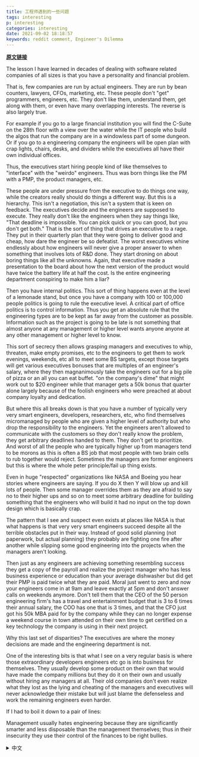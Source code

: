 ```yaml
---
title: 工程师遇到的一些问题
tags: interesting
p: interesting
categories: interesting
date: 2021-09-02 18:18:57
keywords: reddit comment, Engineer's Dilemma
---
```

**[原文链接](https://old.reddit.com/r/programming/comments/pgbizq/traditional_companies_are_losing_because_they/)**

The lesson I have learned in decades of dealing with software related companies of all sizes is that you have a personality and financial problem.

That is, few companies are run by actual engineers. They are run by bean counters, lawyers, CFOs, marketing, etc. These people don't "get" programmers, engineers, etc. They don't like them, understand them, get along with them, or even have many overlapping interests. The reverse is also largely true.

For example if you go to a large financial institution you will find the C-Suite on the 28th floor with a view over the water while the IT people who build the algos that run the company are in a windowless part of some dungeon. Or if you go to a engineering company the engineers will be open plan with crap lights, chairs, desks, and dividers while the executives all have their own individual offices.

Thus, the executives start hiring people kind of like themselves to "interface" with the "weirdo" engineers. Thus was born things like the PM with a PMP, the product managers, etc.

These people are under pressure from the executive to do things one way, while the creators really should do things a different way. But this is a hierarchy. This isn't a negotiation, this isn't a system that is keen on feedback. The executives decide and the engineers are supposed to execute. They really don't like the engineers when they say things like, "That deadline is impossible. You can pick quick or you can good, but you don't get both." That is the sort of thing that drives an executive to a rage. They put in their quarterly plan that they were going to deliver good and cheap, how dare the engineer be so defeatist. The worst executives whine endlessly about how engineers will never give a proper answer to when something that involves lots of R&D done. They start droning on about boring things like all the unknowns. Again, that executive made a presentation to the board about how the next version of the product would have twice the battery life at half the cost. Is the entire engineering department conspiring to make him a liar?

Then you have internal politics. This sort of thing happens even at the level of a lemonade stand, but once you have a company with 100 or 100,000 people politics is going to rule the executive level. A critical part of office politics is to control information. Thus you get an absolute rule that the engineering types are to be kept as far away from the customer as possible. Information such as the project is going to be late is not something that almost anyone at any management or higher level wants anyone anyone at any other management or higher level to know.

This sort of secrecy then allows grasping managers and executives to whip, threaten, make empty promises, etc to the engineers to get them to work evenings, weekends, etc all to meet some BS targets, except those targets will get various executives bonuses that are multiples of an engineer's salary, where they then magnanimously take the engineers out for a big pile of pizza or an all you can eat buffet. "on the company's dime" that might work out to $20 engineer while that manager gets a 50k bonus that quarter alone largely because of the foolish engineers who were preached at about company loyalty and dedication.

But where this all breaks down is that you have a number of typically very very smart engineers, developers, researchers, etc, who find themselves micromanaged by people who are given a higher level of authority but who drop the responsibility to the engineers. Yet the engineers aren't allowed to communicate with the customers so they don't really know the problem, they get arbitrary deadlines handed to them. They don't get to prioritize. And worst of all the people who are typically higher up from managers tend to be morons as this is often a BS job that most people with two brain cells to rub together would reject. Sometimes the managers are former engineers but this is where the whole peter principle/fail up thing exists.

Even in huge "respected" organizations like NASA and Boeing you hear stories where engineers are saying. If you do X then Y will blow up and kill lots of people. Then some manager overrides them as they are afraid to say no to their higher ups and so on to meet some arbitrary deadline for building something that the engineers who will build it had no input on the top down design which is basically crap.

The pattern that I see and suspect even exists at places like NASA is that what happens is that very very smart engineers succeed despite all the terrible obstacles put in their way. Instead of good solid planning (not paperwork, but actual planning) they probably are fighting one fire after another while slipping some good engineering into the projects when the managers aren't looking.

Then just as any engineers are achieving something resembling success they get a copy of the payroll and realize the project manager who has less business experience or education than your average dishwasher but did get their PMP is paid twice what they are paid. Moral just went to zero and now your engineers come in at 9am and leave exactly at 5pm and don't answer calls on weekends anymore. Don't tell them that the CEO of the 50 person engineering firm's has a travel and entertainment budget that is 3 to 6 times their annual salary, the COO has one that is 3 times, and that the CFO just got his 50k MBA paid for by the company while they can no longer expense a weekend course in town attended on their own time to get certified on a key technology the company is using in their next project.

Why this last set of disparities? The executives are where the money decisions are made and the engineering department is not.

One of the interesting bits is that what I see on a very regular basis is where those extraordinary developers engineers etc go is into business for themselves. They usually develop some product on their own that would have made the company millions but they do it on their own and usually without hiring any managers at all. Their old companies don't even realize what they lost as the lying and cheating of the managers and executives will never acknowledge their mistake but will just blame the defenseless and work the remaining engineers even harder.

If I had to boil it down to a pair of lines:

Management usually hates engineering because they are significantly smarter and less disposable than the management themselves; thus in their insecurity they use their control of the finances to be right bullies.

<details>
  <summary>中文</summary>
在几十年与各种规模的软件相关公司打交道的过程中，我学到的经验是，你们有一个人格和财务问题。

也就是说，很少有公司是由真正的工程师管理的。他们都是由数学家、律师、首席财务官、营销人员等管理。这些人并不 "了解 "程序员、工程师等。他们不喜欢他们，不理解他们，不与他们相处，甚至没有许多重叠的利益。反过来说也是大体如此。

例如，如果你去一家大型金融机构，你会发现C-Suite在28楼，可以看到水面上的风景，而构建运行公司的算法的IT人员则在某个地牢的无窗部分。或者，如果你去一家工程公司，工程师们将是开放式的，有垃圾灯、椅子、桌子和隔板，而高管们都有自己的独立办公室。

因此，高管们开始雇用与自己相似的人与 "怪异 "的工程师们 "沟通"。因此，像拥有PMP的PM、产品经理等就诞生了。

这些人在高管的压力下，以一种方式做事，而创造者确实应该以另一种方式做事。但这是一个等级制度。这不是一个谈判，这不是一个热衷于反馈的系统。高管们决定，工程师们应该执行。他们真的不喜欢工程师说这样的话："这个期限是不可能的。你可以选择快，也可以选择好，但你不可能两者兼得。" 这就是那种会让高管发怒的事情。他们在季度计划中说他们要提供好的和便宜的，工程师怎么敢这么失败。最糟糕的高管们没完没了地抱怨，工程师们永远不会对涉及大量研发工作的事情给出一个合适的答案。他们开始喋喋不休地谈论无聊的事情，比如所有的未知数。同样，这位高管向董事会做了一个关于下一版本的产品如何以一半的成本拥有两倍的电池寿命的报告。难道整个工程部门都在密谋让他成为一个骗子？

然后你有内部政治。这种事情甚至发生在一个柠檬水摊的层面上，但是一旦你有一个拥有100或100,000人的公司，政治就会统治行政层面。办公室政治的一个关键部分是控制信息。因此，你会得到一个绝对的规则，即工程类人员要尽可能远离客户。诸如项目要迟到这样的信息，几乎是任何管理层或更高层次的人都不愿意让任何其他管理层或更高层次的人知道的。

这种保密性使得那些抓狂的经理和高管们可以对工程师进行鞭打、威胁、做出空洞的承诺等，让他们在晚上、周末等时间工作，以达到一些虚假的目标，只是这些目标会让不同的高管获得数倍于工程师工资的奖金，然后他们会宽宏大量地带工程师去吃一大堆比萨饼或所有你能吃的自助餐。"用公司的钱"，这可能是20美元的工程师，而该经理在那个季度获得了5万奖金，主要是因为那些被宣扬为对公司忠诚和奉献的愚蠢的工程师。

但是，这一切的破绽在于，你有一些通常非常聪明的工程师、开发人员、研究人员等，他们发现自己被那些被赋予更高权力的人微观管理，但他们把责任丢给工程师。然而，工程师们不被允许与客户沟通，所以他们并不真正了解问题，他们得到了任意的最后期限。他们不能确定优先次序。最糟糕的是，那些通常是经理以上级别的人往往是白痴，因为这往往是一个BS工作，大多数有两个脑细胞的人都会拒绝。有时经理是前工程师，但这是整个彼得原则/失败的事情存在的地方。

即使在像NASA和波音这样巨大的 "受人尊敬的 "组织中，你也会听到工程师说的故事。如果你做了X，那么Y将被炸毁，并杀死很多人。然后一些经理推翻了他们，因为他们害怕对他们的上级说 "不"，等等，以满足一些任意的最后期限来建造一些东西，而建造这些东西的工程师对自上而下的设计没有任何意见，这些设计基本上是垃圾。

我所看到的，甚至怀疑存在于像美国国家航空航天局这样的地方的模式是，尽管有所有可怕的障碍，非常聪明的工程师还是成功了。他们没有良好的坚实的规划（不是纸上谈兵，而是实际的规划），他们可能是在一个又一个的火灾中战斗，同时在经理们不注意的时候把一些好的工程塞进项目中。

然后，就在任何工程师取得类似成功的时候，他们得到了一份工资单，并意识到项目经理的商业经验或教育程度比你的普通洗碗工要低，但确实得到了PMP，他的工资是他们的两倍。士气降到了零，现在你的工程师早上9点上班，下午5点下班，周末也不接电话了。不要告诉他们，50人的工程公司的首席执行官的旅行和娱乐预算是他们年薪的3到6倍，首席运营官的预算是3倍，首席财务官刚刚拿到公司支付的5万块钱的MBA，而他们却不能再花钱在城里用自己的时间参加周末课程，以获得公司在下一个项目中使用的关键技术的认证。

为什么会出现这样的差异？高管们是做出金钱决定的地方，而工程部门则不是。

有趣的一点是，我经常看到的是，那些非凡的开发人员、工程师等人的去处是为自己做生意。他们通常自己开发一些产品，而这些产品本来可以为公司带来数百万的收入，但他们自己做，而且通常根本没有雇用任何经理。他们的老公司甚至没有意识到他们失去了什么，因为那些撒谎和欺骗的经理和高管永远不会承认他们的错误，而只是责怪那些毫无防备的人，让剩下的工程师更加努力工作。

如果我不得不把它归结为一对线。

管理层通常讨厌工程人员，因为他们明显比管理层自己更聪明，更不容易支配；因此在他们的不安全感中，他们利用对财务的控制权来做正确的欺凌者。

</details>
